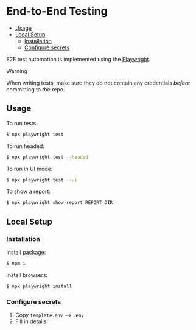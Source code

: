 # End-to-End Testing

- [Usage](#usage)
- [Local Setup](#local-setup)
  - [Installation](#installation)
  - [Configure secrets](#configure-secrets)

E2E test automation is implemented using the [Playwright](https://playwright.dev/).

> [!WARNING]
> When writing tests, make sure they do not contain any credentials _before_ committing to the repo.

## Usage

To run tests:

```bash
$ npx playwright test
```

To run headed:

```bash
$ npx playwright test --headed
```

To run in UI mode:

```bash
$ npx playwright test --ui
```

To show a report:

```bash
$ npx playwright show-report REPORT_DIR
```

## Local Setup

### Installation

Install package:

```bash
$ npm i
```

Install browsers:

```bash
$ npx playwright install
```

### Configure secrets

1. Copy `template.env` --> `.env`
2. Fill in details
